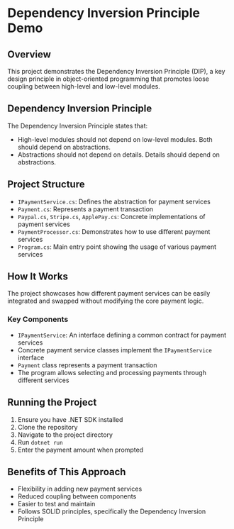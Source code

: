 # Dependency Inversion Principle Demo

## Overview
This project demonstrates the Dependency Inversion Principle (DIP), a key design principle in object-oriented programming that promotes loose coupling between high-level and low-level modules.

## Dependency Inversion Principle
The Dependency Inversion Principle states that:
- High-level modules should not depend on low-level modules. Both should depend on abstractions.
- Abstractions should not depend on details. Details should depend on abstractions.

## Project Structure
- `IPaymentService.cs`: Defines the abstraction for payment services
- `Payment.cs`: Represents a payment transaction
- `Paypal.cs`, `Stripe.cs`, `ApplePay.cs`: Concrete implementations of payment services
- `PaymentProcessor.cs`: Demonstrates how to use different payment services
- `Program.cs`: Main entry point showing the usage of various payment services

## How It Works
The project showcases how different payment services can be easily integrated and swapped without modifying the core payment logic.

### Key Components
- `IPaymentService`: An interface defining a common contract for payment services
- Concrete payment service classes implement the `IPaymentService` interface
- `Payment` class represents a payment transaction
- The program allows selecting and processing payments through different services

## Running the Project
1. Ensure you have .NET SDK installed
2. Clone the repository
3. Navigate to the project directory
4. Run `dotnet run`
5. Enter the payment amount when prompted

## Benefits of This Approach
- Flexibility in adding new payment services
- Reduced coupling between components
- Easier to test and maintain
- Follows SOLID principles, specifically the Dependency Inversion Principle